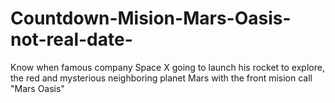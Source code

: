 # Countdown-Mision-Mars-Oasis-not-real-date-
Know when famous company Space X going to launch his rocket to explore, the red and mysterious neighboring planet Mars with the front mision call "Mars Oasis"  

